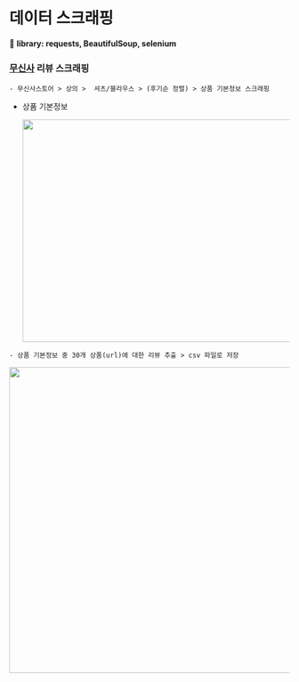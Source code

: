 
# 데이터 스크래핑
:rocket: **library: requests, BeautifulSoup, selenium**

### [무신사](http://www.musinsa.com/) 리뷰 스크래핑  


```
- 무신사스토어 > 상의 >  셔츠/블라우스 > (후기순 정렬) > 상품 기본정보 스크래핑 
```
* 상품 기본정보

   <img width = '700' height = '400' src = 'https://user-images.githubusercontent.com/83687942/172512268-32e5a3f3-9f8c-4e9a-ad56-1f87e73bbe21.png'>

```
- 상품 기본정보 중 30개 상품(url)에 대한 리뷰 추출 > csv 파일로 저장
```
<img width = '600' height = '550' src ='https://user-images.githubusercontent.com/83687942/172512786-b4104969-11a5-42fb-a5cf-e74f12bee499.png'>

